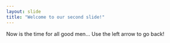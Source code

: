 ```yaml
---
layout: slide
title: "Welcome to our second slide!"
---
```

Now is the time for all good men...
Use the left arrow to go back!
